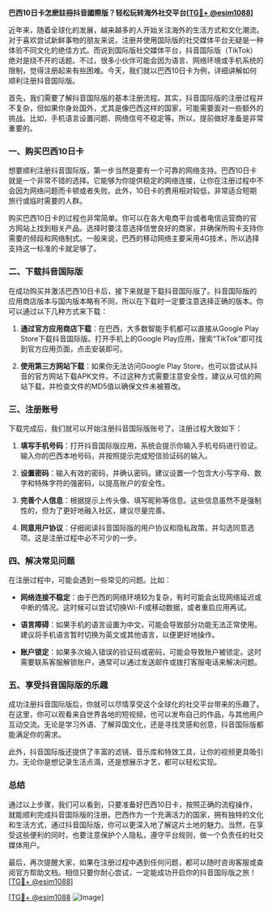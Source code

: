 **巴西10日卡怎麽註冊抖音國際版？轻松玩转海外社交平台[[TG💪+ @esim1088](https://t.me/s/esim1088)]**

近年来，随着全球化的发展，越来越多的人开始关注海外的生活方式和文化潮流。对于喜欢尝试新鲜事物的朋友来说，注册并使用国际版的社交媒体平台无疑是一种体验不同文化的绝佳方式。而说到国际版社交媒体平台，抖音国际版（TikTok）绝对是绕不开的话题。不过，很多小伙伴可能会因为语言、网络环境或手机系统的限制，觉得注册起来有些困难。今天，我们就以巴西10日卡为例，详细讲解如何顺利注册抖音国际版。

首先，我们需要了解抖音国际版的基本注册流程。其实，抖音国际版的注册过程并不复杂，但如果你身处国外，尤其是像巴西这样的国家，可能需要面对一些额外的挑战。比如，手机语言设置问题、网络信号不稳定等。所以，提前做好准备是非常重要的。

### **一、购买巴西10日卡**

想要顺利注册抖音国际版，第一步当然是要有一个可靠的网络支持。巴西10日卡就是一个非常不错的选择。它能够为你提供稳定的网络连接，让你在注册过程中不会因为网络问题而卡顿或者失败。此外，10日卡的费用相对较低，非常适合短期旅行或临时需要的人群。

购买巴西10日卡的过程也非常简单。你可以在各大电商平台或者电信运营商的官方网站上找到相关产品。选择时要注意选择信誉良好的商家，并确保所购卡支持你需要的频段和网络制式。一般来说，巴西的移动网络主要采用4G技术，所以选择支持这一标准的卡就足够了。

### **二、下载抖音国际版**

在成功购买并激活巴西10日卡后，接下来就是下载抖音国际版了。抖音国际版的应用商店版本与国内版本略有不同，所以在下载时一定要注意选择正确的版本。你可以通过以下几种方式来下载：

1. **通过官方应用商店下载**：在巴西，大多数智能手机都可以直接从Google Play Store下载抖音国际版。打开手机上的Google Play应用，搜索“TikTok”即可找到官方应用页面，点击安装即可。

2. **使用第三方网站下载**：如果你无法访问Google Play Store，也可以尝试从抖音的官方网站下载APK文件。不过这种方式需要注意安全性，建议从可信的网站下载，并检查文件的MD5值以确保文件未被篡改。

### **三、注册账号**

下载完成后，我们就可以开始注册抖音国际版账号了。注册过程大致如下：

1. **填写手机号码**：打开抖音国际版应用，系统会提示你输入手机号码进行验证。输入你的巴西本地号码，并按照提示完成短信验证码的输入。

2. **设置密码**：输入有效的密码，并确认密码。建议设置一个包含大小写字母、数字和特殊字符的强密码，以提高账户的安全性。

3. **完善个人信息**：根据提示上传头像、填写昵称等信息。这些信息虽然不是强制性的，但为了更好地融入社区，建议尽量完善。

4. **同意用户协议**：仔细阅读抖音国际版的用户协议和隐私政策，并勾选同意选项。这是注册过程中必不可少的一步。

### **四、解决常见问题**

在注册过程中，可能会遇到一些常见的问题。比如：

- **网络连接不稳定**：由于巴西的网络环境较为复杂，有时可能会出现网络延迟或中断的情况。这时候可以尝试切换Wi-Fi或移动数据，或者重启应用再试。
  
- **语言障碍**：如果手机的语言设置为中文，可能会导致部分功能无法正常使用。建议将手机语言暂时切换为英文或其他语言，以便更好地操作。

- **账户锁定**：如果多次输入错误的验证码或密码，可能会导致账户被锁定。这时需要联系客服解锁账户，通常可以通过发送邮件或拨打客服电话来解决问题。

### **五、享受抖音国际版的乐趣**

成功注册抖音国际版后，你就可以尽情享受这个全球化的社交平台带来的乐趣了。在这里，你可以观看来自世界各地的短视频，也可以发布自己的作品，与其他用户互动交流。无论是学习外语、了解异国文化，还是寻找灵感和创意，抖音国际版都能满足你的需求。

此外，抖音国际版还提供了丰富的滤镜、音乐库和特效工具，让你的视频更具吸引力。无论你是想记录生活点滴，还是想展示才艺，都可以轻松实现。

### **总结**

通过以上步骤，我们可以看到，只要准备好巴西10日卡，按照正确的流程操作，就能顺利完成抖音国际版的注册。巴西作为一个充满活力的国家，拥有独特的文化和生活方式，通过抖音国际版，你可以更深入地了解这片土地的魅力。当然，在享受这些便利的同时，也要注意保护个人隐私，遵守平台规则，做一个负责任的社交媒体用户。

最后，再次提醒大家，如果在注册过程中遇到任何问题，都可以随时咨询客服或查阅官方帮助文档。相信只要你耐心尝试，一定能成功开启你的抖音国际版之旅！[[TG💪+ @esim1088](https://t.me/s/esim1088)]

[[TG💪+ @esim1088](https://t.me/s/esim1088) ![Image](https://i.postimg.cc/4NQfJmqS/Snipaste-2025-05-13-00-14-12.png)]